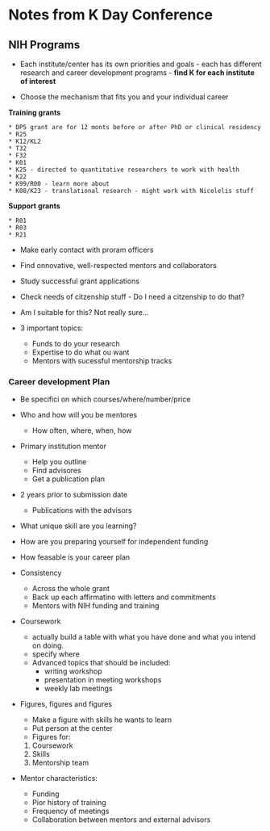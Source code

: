 # Notes from K Day Conference

## NIH Programs

* Each institute/center has its own priorities and goals - each has different research and career development programs - **find K for each institute of interest**

* Choose the mechanism that fits you and your individual career

**Training grants**

    * DP5 grant are for 12 monts before or after PhD or clinical residency
    * R25
    * K12/KL2
    * T32
    * F32
    * K01
    * K25 - directed to quantitative researchers to work with health
    * K22
    * K99/R00 - learn more about
    * K08/K23 - translational research - might work with Nicolelis stuff

**Support grants**

    * R01
    * R03
    * R21

* Make early contact with proram officers

* Find onnovative, well-respected mentors and collaborators

* Study successful grant applications

* Check needs of citzenship stuff - Do I need a citzenship to do that?

* Am I suitable for this? Not really sure...

* 3 important topics:
    * Funds to do your research
    * Expertise to do what ou want
    * Mentors with sucessful mentorship tracks

### Career development Plan

* Be specifici on which courses/where/number/price

* Who and how will you be mentores
    * How often, where, when, how

* Primary institution mentor
    * Help you outline
    * Find advisores
    * Get a publication plan

* 2 years prior to submission date
    * Publications with the advisors

* What unique skill are you learning?

* How are you preparing yourself for independent funding

* How feasable is your career plan

* Consistency 
    * Across the whole grant
    * Back up each affirmatino with letters and commitments
    * Mentors with NIH funding and training

* Coursework
    * actually build a table with what you have done and what you intend on doing.
    * specify where
    * Advanced topics that should be included:
        * writing workshop
        * presentation in meeting workshops
        * weekly lab meetings

* Figures, figures and figures
    * Make a figure with skills he wants to learn
    * Put person at the center
    * Figures for:
    1. Coursework
    2. Skills
    3. Mentorship team

* Mentor characteristics:
    * Funding
    * Pior history of training
    * Frequency of meetings
    * Collaboration between mentors and external advisors

